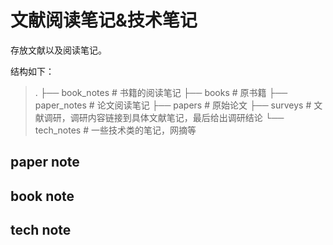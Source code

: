 # 文献阅读笔记&技术笔记

存放文献以及阅读笔记。

结构如下：
>.
>├── book_notes    # 书籍的阅读笔记
>├── books         # 原书籍
>├── paper_notes   # 论文阅读笔记
>├── papers        # 原始论文
>├── surveys       # 文献调研，调研内容链接到具体文献笔记，最后给出调研结论
>└── tech_notes    # 一些技术类的笔记，网摘等


## paper note

## book note

## tech note
